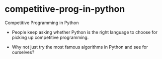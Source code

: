 # competitive-prog-in-python
Competitive Programming in Python

- People keep asking whether Python is the right language to choose for picking up competitive programming.

- Why not just try the most famous algorithms in Python and see for ourselves?
